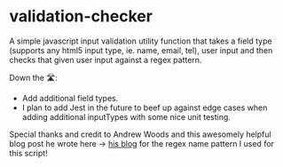 # validation-checker

A simple javascript input validation utility function that takes a field type (supports any html5 input type, ie. name, email, tel), user input and then checks that given user input against a regex pattern.

Down the 🛣️:

- Add additional field types.
- I plan to add Jest in the future to beef up against edge cases when adding additional inputTypes with some nice unit testing.


Special thanks and credit to Andrew Woods and this awesomely helpful blog post he wrote here -> <a href="https://andrewwoods.net/blog/2018/name-validation-regex/">his blog</a> for the regex name pattern I used for this script!